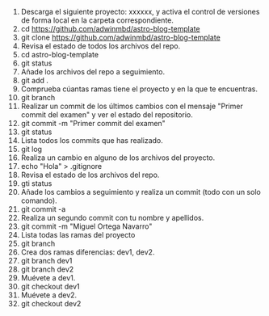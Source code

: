 1. Descarga el siguiente proyecto: xxxxxx, y activa el control de versiones de forma local en la carpeta correspondiente.
2. cd https://github.com/adwinmbd/astro-blog-template
3. git clone https://github.com/adwinmbd/astro-blog-template
4. Revisa el estado de todos los archivos del repo.
5. cd astro-blog-template
6. git status
7. Añade los archivos del repo a seguimiento.
8. git add .
9. Comprueba cúantas ramas tiene el proyecto y en la que te encuentras.
10. git branch
11. Realizar un commit de los últimos cambios con el mensaje "Primer commit del examen" y ver el estado del repositorio.
12. git commit -m "Primer commit del examen"
13. git status
14. Lista todos los commits que has realizado.
15. git log
16. Realiza un cambio en alguno de los archivos del proyecto.
17. echo "Hola" > .gitignore
18. Revisa el estado de los archivos del repo.
19. gti status
20. Añade los cambios a seguimiento y realiza un commit (todo con un solo comando).
21. git commit -a
22. Realiza un segundo commit con tu nombre y apellidos.
23. git commit -m "Miguel Ortega Navarro"
24. Lista todas las ramas del proyecto
25. git branch
26. Crea dos ramas diferencias: dev1, dev2.
27. git branch dev1
28. git branch dev2
29. Muévete a dev1.
30. git checkout dev1
31. Muévete a dev2.
32. git checkout dev2
